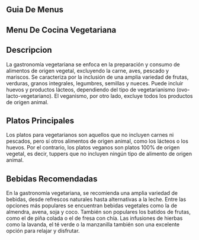 ## Guia De Menus

## Menu De Cocina Vegetariana

## Descripcion 
La gastronomía vegetariana se enfoca en la preparación y consumo de alimentos de origen vegetal, excluyendo la carne, aves, pescado y mariscos. Se caracteriza por la inclusión de una amplia variedad de frutas, verduras, granos integrales, legumbres, semillas y nueces. Puede incluir huevos y productos lácteos, dependiendo del tipo de vegetarianismo (ovo-lacto-vegetariano). El veganismo, por otro lado, excluye todos los productos de origen animal. 

## Platos Principales
Los platos para vegetarianos son aquellos que no incluyen carnes ni pescados, pero sí otros alimentos de origen animal, como los lácteos o los huevos. Por el contrario, los platos veganos son platos 100% de origen vegetal, es decir, tuppers que no incluyen ningún tipo de alimento de origen animal.

## Bebidas Recomendadas 
En la gastronomía vegetariana, se recomienda una amplia variedad de bebidas, desde refrescos naturales hasta alternativas a la leche. Entre las opciones más populares se encuentran bebidas vegetales como la de almendra, avena, soja y coco. También son populares los batidos de frutas, como el de piña colada o el de fresa con chía. Las infusiones de hierbas como la lavanda, el té verde o la manzanilla también son una excelente opción para relajar y disfrutar. 